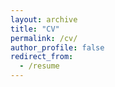 ```yaml
---
layout: archive
title: "CV"
permalink: /cv/
author_profile: false
redirect_from:
  - /resume
---
```


<!--
[Download CV Here](/files/jd_vitae.pdf)

<iframe src="/files/jd_vitae.pdf" width="100%" height="500" frameborder="no" border="0" marginwidth="0" marginheight="0"></iframe>
-->
